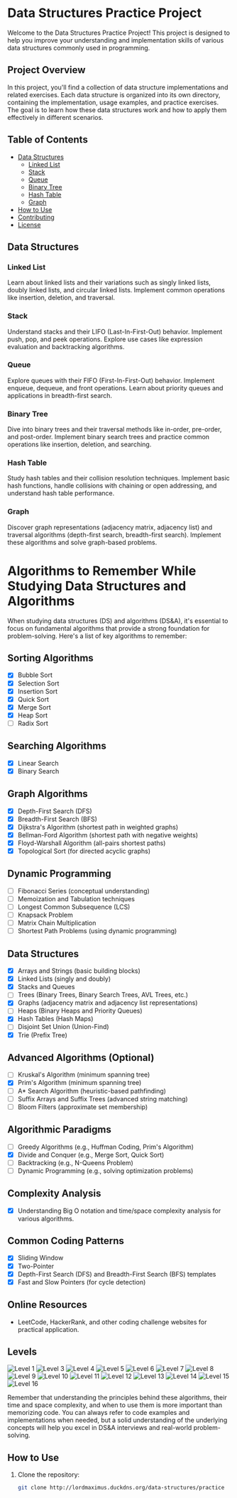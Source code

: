 # Data Structures Practice Project

Welcome to the Data Structures Practice Project! This project is designed to help you improve your understanding and implementation skills of various data structures commonly used in programming.

## Project Overview

In this project, you'll find a collection of data structure implementations and related exercises. Each data structure is organized into its own directory, containing the implementation, usage examples, and practice exercises. The goal is to learn how these data structures work and how to apply them effectively in different scenarios.

## Table of Contents

- [Data Structures](#data-structures)
  - [Linked List](#linked-list)
  - [Stack](#stack)
  - [Queue](#queue)
  - [Binary Tree](#binary-tree)
  - [Hash Table](#hash-table)
  - [Graph](#graph)
- [How to Use](#how-to-use)
- [Contributing](#contributing)
- [License](#license)

## Data Structures

### Linked List

Learn about linked lists and their variations such as singly linked lists, doubly linked lists, and circular linked lists. Implement common operations like insertion, deletion, and traversal.

### Stack

Understand stacks and their LIFO (Last-In-First-Out) behavior. Implement push, pop, and peek operations. Explore use cases like expression evaluation and backtracking algorithms.

### Queue

Explore queues with their FIFO (First-In-First-Out) behavior. Implement enqueue, dequeue, and front operations. Learn about priority queues and applications in breadth-first search.

### Binary Tree

Dive into binary trees and their traversal methods like in-order, pre-order, and post-order. Implement binary search trees and practice common operations like insertion, deletion, and searching.

### Hash Table

Study hash tables and their collision resolution techniques. Implement basic hash functions, handle collisions with chaining or open addressing, and understand hash table performance.

### Graph

Discover graph representations (adjacency matrix, adjacency list) and traversal algorithms (depth-first search, breadth-first search). Implement these algorithms and solve graph-based problems.

# Algorithms to Remember While Studying Data Structures and Algorithms

When studying data structures (DS) and algorithms (DS&A), it's essential to focus on fundamental algorithms that provide a strong foundation for problem-solving. Here's a list of key algorithms to remember:

## Sorting Algorithms
- [x] Bubble Sort
- [x] Selection Sort
- [x] Insertion Sort
- [x] Quick Sort
- [x] Merge Sort
- [x] Heap Sort
- [ ] Radix Sort

## Searching Algorithms
- [x] Linear Search
- [x] Binary Search

## Graph Algorithms
- [x] Depth-First Search (DFS)
- [x] Breadth-First Search (BFS)
- [x] Dijkstra's Algorithm (shortest path in weighted graphs)
- [x] Bellman-Ford Algorithm (shortest path with negative weights)
- [x] Floyd-Warshall Algorithm (all-pairs shortest paths)
- [x] Topological Sort (for directed acyclic graphs)

## Dynamic Programming
- [ ] Fibonacci Series (conceptual understanding)
- [ ] Memoization and Tabulation techniques
- [ ] Longest Common Subsequence (LCS)
- [ ] Knapsack Problem
- [ ] Matrix Chain Multiplication
- [ ] Shortest Path Problems (using dynamic programming)

## Data Structures
- [x] Arrays and Strings (basic building blocks)
- [x] Linked Lists (singly and doubly)
- [x] Stacks and Queues
- [ ] Trees (Binary Trees, Binary Search Trees, AVL Trees, etc.)
- [x] Graphs (adjacency matrix and adjacency list representations)
- [ ] Heaps (Binary Heaps and Priority Queues)
- [x] Hash Tables (Hash Maps)
- [ ] Disjoint Set Union (Union-Find)
- [x] Trie (Prefix Tree)

## Advanced Algorithms (Optional)
- [ ] Kruskal's Algorithm (minimum spanning tree)
- [x] Prim's Algorithm (minimum spanning tree)
- [ ] A* Search Algorithm (heuristic-based pathfinding)
- [ ] Suffix Arrays and Suffix Trees (advanced string matching)
- [ ] Bloom Filters (approximate set membership)

## Algorithmic Paradigms
- [ ] Greedy Algorithms (e.g., Huffman Coding, Prim's Algorithm)
- [x] Divide and Conquer (e.g., Merge Sort, Quick Sort)
- [ ] Backtracking (e.g., N-Queens Problem)
- [ ] Dynamic Programming (e.g., solving optimization problems)

## Complexity Analysis
- [x] Understanding Big O notation and time/space complexity analysis for various algorithms.

## Common Coding Patterns
- [x] Sliding Window
- [x] Two-Pointer
- [x] Depth-First Search (DFS) and Breadth-First Search (BFS) templates
- [x] Fast and Slow Pointers (for cycle detection)

## Online Resources
- LeetCode, HackerRank, and other coding challenge websites for practical application.

## Levels

![Level 1](syllabus/SyllabusL1.png)
![Level 3](syllabus/SyllabusL3.png)
![Level 4](syllabus/SyllabusL4.png)
![Level 5](syllabus/SyllabusL5.png)
![Level 6](syllabus/SyllabusL6.png)
![Level 7](syllabus/SyllabusL7.png)
![Level 8](syllabus/SyllabusL8.png)
![Level 9](syllabus/SyllabusL9.png)
![Level 10](syllabus/SyllabusL10.png)
![Level 11](syllabus/SyllabusL11.png)
![Level 12](syllabus/SyllabusL12.png)
![Level 13](syllabus/SyllabusL13.png)
![Level 14](syllabus/SyllabusL14.png)
![Level 15](syllabus/SyllabusL15.png)
![Level 16](syllabus/SyllabusL16.png)

Remember that understanding the principles behind these algorithms, their time and space complexity, and when to use them is more important than memorizing code. You can always refer to code examples and implementations when needed, but a solid understanding of the underlying concepts will help you excel in DS&A interviews and real-world problem-solving.


## How to Use

1. Clone the repository:

   ```sh
   git clone http://lordmaximus.duckdns.org/data-structures/practice
